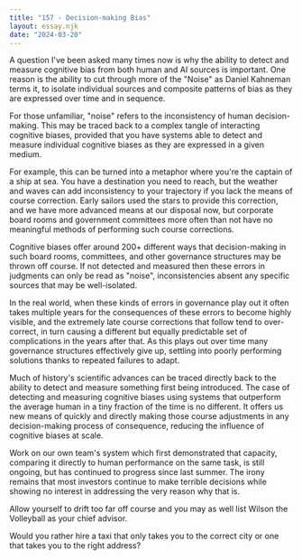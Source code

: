 ```yaml
---
title: "157 - Decision-making Bias"
layout: essay.njk
date: "2024-03-20"
---
```


A question I've been asked many times now is why the ability to detect and measure cognitive bias from both human and AI sources is important. One reason is the ability to cut through more of the "Noise" as Daniel Kahneman terms it, to isolate individual sources and composite patterns of bias as they are expressed over time and in sequence.

For those unfamiliar, "noise" refers to the inconsistency of human decision-making. This may be traced back to a complex tangle of interacting cognitive biases, provided that you have systems able to detect and measure individual cognitive biases as they are expressed in a given medium.

For example, this can be turned into a metaphor where you're the captain of a ship at sea. You have a destination you need to reach, but the weather and waves can add inconsistency to your trajectory if you lack the means of course correction. Early sailors used the stars to provide this correction, and we have more advanced means at our disposal now, but corporate board rooms and government committees more often than not have no meaningful methods of performing such course corrections.

Cognitive biases offer around 200+ different ways that decision-making in such board rooms, committees, and other governance structures may be thrown off course. If not detected and measured then these errors in judgments can only be read as "noise", inconsistencies absent any specific sources that may be well-isolated.

In the real world, when these kinds of errors in governance play out it often takes multiple years for the consequences of these errors to become highly visible, and the extremely late course corrections that follow tend to over-correct, in turn causing a different but equally predictable set of complications in the years after that. As this plays out over time many governance structures effectively give up, settling into poorly performing solutions thanks to repeated failures to adapt.

Much of history's scientific advances can be traced directly back to the ability to detect and measure something first being introduced. The case of detecting and measuring cognitive biases using systems that outperform the average human in a tiny fraction of the time is no different. It offers us new means of quickly and directly making those course adjustments in any decision-making process of consequence, reducing the influence of cognitive biases at scale.

Work on our own team's system which first demonstrated that capacity, comparing it directly to human performance on the same task, is still ongoing, but has continued to progress since last summer. The irony remains that most investors continue to make terrible decisions while showing no interest in addressing the very reason why that is.

Allow yourself to drift too far off course and you may as well list Wilson the Volleyball as your chief advisor.

Would you rather hire a taxi that only takes you to the correct city or one that takes you to the right address?
